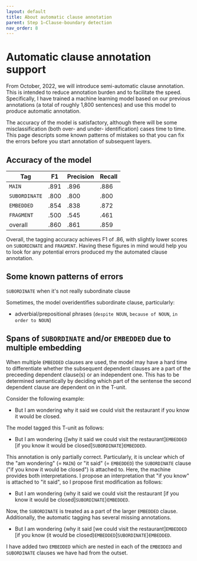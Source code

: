 ```yaml
---
layout: default
title: About automatic clause annotation
parent: Step 1–Clause-boundary detection
nav_order: 8
---
```


# Automatic clause annotation support

From October, 2022, we will introduce semi-automatic clause annotation. This is intended to reduce annotation burden and to facilitate the speed. 
Specifically, I have trained a machine learning model based on our previous annotations (a total of roughly 1,800 sentences) and use this model to produce automatic annotation.

The accuracy of the model is satisfactory, although there will be some misclassification (both over- and under- identification) cases time to time. This page descripts some known patterns of mistakes so that you can fix the errors before you start annotation of subsequent layers.


## Accuracy of the model

| Tag           | F1   | Precision | Recall |
| ------------- | ---- | --------- | ------ |
| `MAIN`        | .891 | .896      | .886   |
| `SUBORDINATE` | .800 | .800      | .800   |
| `EMBEDDED`    | .854 | .838      | .872   |
| `FRAGMENT`    | .500 | .545      | .461   |
| overall       | .860 | .861      | .859   |

Overall, the tagging accuracy achieves F1 of .86, with slightly lower scores on `SUBORDINATE` and `FRAGMENT`.
Having these figures in mind would help you to look for any potential errors produced my the automated clause annotation.



## Some known patterns of errors

`SUBORDINATE` when it's not really subordinate clause

Sometimes, the model overidentifies subordinate clause, particularly:

- adverbial/prepositional phrases (`despite NOUN`, `because of NOUN`, `in order to NOUN`)


## Spans of `SUBORDINATE` and/or `EMBEDDED` due to multiple embedding

When multiple `EMBEDDED` clauses are used, the model may have a hard time to differentiate whether the subsequent dependent clauses are a part of the preceeding dependent clause(s) or an independent one. This has to be determined semantically by deciding which part of the sentense the second dependent clause are dependent on in the T-unit.

Consider the following example:

- But I am wondering why it said we could visit the restaurant if you know it would be closed.

The model tagged this T-unit as follows:

- But I am wondering {[why it said we could visit the restaurant]`EMBEDDED` [if you know it would be closed]`SUBORDINATE`}`EMBEDDED`.

This annotation is only partially correct. Particularly, it is unclear which of the "am wondering" (= `MAIN`) or "it said" (= `EMBEDDED`) the `SUBORDINATE` clause ("if you know it would be closed") is attached to. Here, the machine provides both interpretations. I propose an interpretation that "if you know" is attached to "it said", so I propose first modification as follows:

- But I am wondering {why it said we could visit the restaurant [if you know it would be closed]`SUBORDINATE`}`EMBEDDED`.

Now, the `SUBORDINATE` is treated as a part of the larger `EMBEDDED` clause. Additionally, the automatic tagging has several missing annotations. 

- But I am wondering {why it said [we could visit the restaurant]`EMBEDDED` [if you know (it would be closed)`EMBEDDED`]`SUBORDINATE`}`EMBEDDED`.

I have added two `EMBEDDED` which are nested in each of the `EMBEDDED` and `SUBORDINATE` clauses we have had from the outset.


